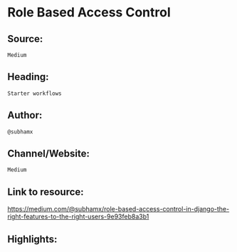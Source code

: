 # Role Based Access Control

## Source:

    Medium

## Heading:

    Starter workflows

## Author:

    @subhamx

## Channel/Website:

    Medium

## Link to resource:

https://medium.com/@subhamx/role-based-access-control-in-django-the-right-features-to-the-right-users-9e93feb8a3b1

## Highlights:

